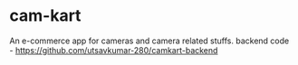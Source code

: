# cam-kart
An e-commerce app for cameras and camera related stuffs.
backend code - https://github.com/utsavkumar-280/camkart-backend
